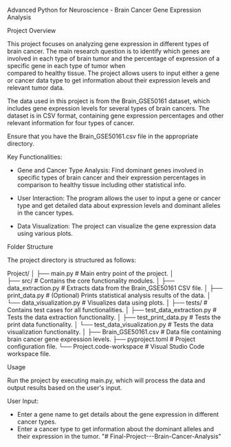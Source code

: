 Advanced Python for Neuroscience - Brain Cancer Gene Expression Analysis

Project Overview

This project focuses on analyzing gene expression in different types of brain cancer. 
The main research question is to identify which genes are involved in each type of brain 
tumor and the percentage of expression of a specific gene in each type of tumor when  
compared to healthy tissue. The project allows users to input either a gene or cancer data
type to get information about their expression levels and relevant tumor data.

The data used in this project is from the Brain_GSE50161 dataset, which includes gene 
expression levels for several types of brain cancers. The dataset is in CSV format,
containing gene expression percentages and other relevant information for four types of cancer.

Ensure that you have the Brain_GSE50161.csv file in the appropriate directory.


Key Functionalities:
- Gene and Cancer Type Analysis: Find dominant genes involved in specific types of brain cancer and their expression
                                 percentages in comparison to healthy tissue including other statistical info.

- User Interaction: The program allows the user to input a gene or cancer type and get detailed 
                    data about expression levels and dominant alleles in the cancer types.

- Data Visualization: The project can visualize the gene expression data using various plots.


Folder Structure

The project directory is structured as follows:

Project/
│
├── main.py                      # Main entry point of the project.
│                    
├── src/                         # Contains the core functionality modules.
│   ├── data_extraction.py       # Extracts data from the Brain_GSE50161 CSV file.
│   ├── print_data.py            # (Optional) Prints statistical analysis results of the data.
│   └── data_visualization.py    # Visualizes data using plots.
│
├── tests/                       # Contains test cases for all functionalities.
│   ├── test_data_extraction.py  # Tests the data extraction functionality.
│   ├── test_print_data.py       # Tests the print data functionality.
│   └── test_data_visualization.py # Tests the data visualization functionality.
│
├── Brain_GSE50161.csv           # Data file containing brain cancer gene expression levels.
├── pyproject.toml               # Project configuration file.
└── Project.code-workspace       # Visual Studio Code workspace file.





Usage

Run the project by executing main.py, which will process the data and output results based on the user's input. 

User Input:
- Enter a gene name to get details about the gene expression in different cancer types.
- Enter a cancer type to get information about the dominant alleles and their expression in the tumor.
"# Final-Project---Brain-Cancer-Analysis" 
